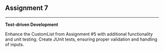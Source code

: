 ## Assignment 7

<hr>

**Test-driven Development**

Enhance the CustomList from Assignment #5 with additional functionality and unit testing. Create JUnit tests, ensuring 
proper validation and handling of inputs.
